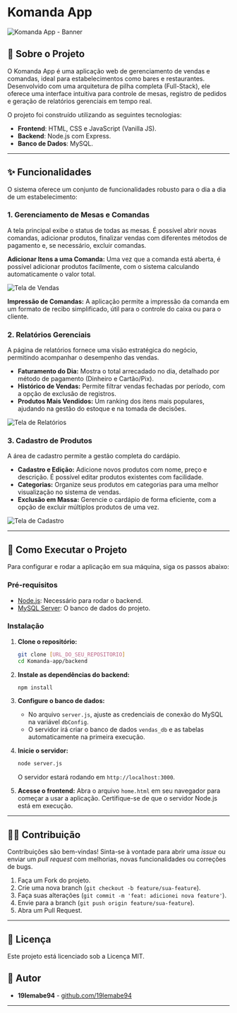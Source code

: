 # Komanda App

![Komanda App - Banner](https://via.placeholder.com/1200x400.png?text=Komanda+App+-+Gerenciamento+de+Vendas)

## 📌 Sobre o Projeto

O Komanda App é uma aplicação web de gerenciamento de vendas e comandas, ideal para estabelecimentos como bares e restaurantes. Desenvolvido com uma arquitetura de pilha completa (Full-Stack), ele oferece uma interface intuitiva para controle de mesas, registro de pedidos e geração de relatórios gerenciais em tempo real.

O projeto foi construído utilizando as seguintes tecnologias:

* **Frontend**: HTML, CSS e JavaScript (Vanilla JS).
* **Backend**: Node.js com Express.
* **Banco de Dados**: MySQL.

---

## ✨ Funcionalidades

O sistema oferece um conjunto de funcionalidades robusto para o dia a dia de um estabelecimento:

### 1. Gerenciamento de Mesas e Comandas
A tela principal exibe o status de todas as mesas. É possível abrir novas comandas, adicionar produtos, finalizar vendas com diferentes métodos de pagamento e, se necessário, excluir comandas.

**Adicionar Itens a uma Comanda:**
Uma vez que a comanda está aberta, é possível adicionar produtos facilmente, com o sistema calculando automaticamente o valor total.

![Tela de Vendas](https://via.placeholder.com/800x600.png?text=Komanda+App+-+Tela+de+Vendas)

**Impressão de Comandas:**
A aplicação permite a impressão da comanda em um formato de recibo simplificado, útil para o controle do caixa ou para o cliente.

### 2. Relatórios Gerenciais
A página de relatórios fornece uma visão estratégica do negócio, permitindo acompanhar o desempenho das vendas.

* **Faturamento do Dia:** Mostra o total arrecadado no dia, detalhado por método de pagamento (Dinheiro e Cartão/Pix).
* **Histórico de Vendas:** Permite filtrar vendas fechadas por período, com a opção de exclusão de registros.
* **Produtos Mais Vendidos:** Um ranking dos itens mais populares, ajudando na gestão do estoque e na tomada de decisões.

![Tela de Relatórios](https://via.placeholder.com/800x600.png?text=Komanda+App+-+Tela+de+Relatorios)

### 3. Cadastro de Produtos
A área de cadastro permite a gestão completa do cardápio.

* **Cadastro e Edição:** Adicione novos produtos com nome, preço e descrição. É possível editar produtos existentes com facilidade.
* **Categorias:** Organize seus produtos em categorias para uma melhor visualização no sistema de vendas.
* **Exclusão em Massa:** Gerencie o cardápio de forma eficiente, com a opção de excluir múltiplos produtos de uma vez.

![Tela de Cadastro](https://via.placeholder.com/800x600.png?text=Komanda+App+-+Tela+de+Cadastro)

---

## 🚀 Como Executar o Projeto

Para configurar e rodar a aplicação em sua máquina, siga os passos abaixo:

### Pré-requisitos

* [Node.js](https://nodejs.org/): Necessário para rodar o backend.
* [MySQL Server](https://www.mysql.com/downloads/): O banco de dados do projeto.

### Instalação

1.  **Clone o repositório:**
    ```bash
    git clone [URL_DO_SEU_REPOSITORIO]
    cd Komanda-app/backend
    ```

2.  **Instale as dependências do backend:**
    ```bash
    npm install
    ```

3.  **Configure o banco de dados:**
    * No arquivo `server.js`, ajuste as credenciais de conexão do MySQL na variável `dbConfig`.
    * O servidor irá criar o banco de dados `vendas_db` e as tabelas automaticamente na primeira execução.

4.  **Inicie o servidor:**
    ```bash
    node server.js
    ```
    O servidor estará rodando em `http://localhost:3000`.

5.  **Acesse o frontend:**
    Abra o arquivo `home.html` em seu navegador para começar a usar a aplicação. Certifique-se de que o servidor Node.js está em execução.

---

## 🧑‍💻 Contribuição

Contribuições são bem-vindas! Sinta-se à vontade para abrir uma _issue_ ou enviar um _pull request_ com melhorias, novas funcionalidades ou correções de bugs.

1.  Faça um Fork do projeto.
2.  Crie uma nova branch (`git checkout -b feature/sua-feature`).
3.  Faça suas alterações (`git commit -m 'feat: adicionei nova feature'`).
4.  Envie para a branch (`git push origin feature/sua-feature`).
5.  Abra um Pull Request.

---

## 📝 Licença

Este projeto está licenciado sob a Licença MIT.


## 👤 Autor



* **19lemabe94** - [github.com/19lemabe94](https://github.com/19lemabe94)



---